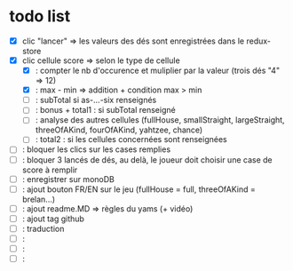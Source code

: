 # todo list

- [x] clic "lancer" => les valeurs des dés sont enregistrées dans le redux-store
- [x] clic cellule score => selon le type de cellule
  - [x] : compter le nb d'occurence et muliplier par la valeur (trois dés "4" => 12)
  - [x] : max - min => addition + condition max > min
  - [ ] : subTotal si as-...-six renseignés
  - [ ] : bonus + total1 : si subTotal renseigné
  - [ ] : analyse des autres cellules (fullHouse, smallStraight, largeStraight, threeOfAKind, fourOfAKind, yahtzee, chance)
  - [ ] : total2 : si les cellules concernées sont renseignées
- [ ] : bloquer les clics sur les cases remplies
- [ ] : bloquer 3 lancés de dés, au delà, le joueur doit choisir une case de score à remplir
- [ ] : enregistrer sur monoDB
- [ ] : ajout bouton FR/EN sur le jeu (fullHouse = full, threeOfAKind = brelan...)
- [ ] : ajout readme.MD => règles du yams (+ vidéo)
- [ ] : ajout tag github
- [ ] : traduction
- [ ] :
- [ ] :
- [ ] :